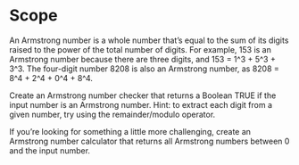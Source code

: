 # Scope
An Armstrong number is a whole number that’s equal to the sum of its digits raised to the power of the total number of digits. For example, 153 is an Armstrong number because there are three digits, and 153 = 1^3 + 5^3 + 3^3. The four-digit number 8208 is also an Armstrong number, as 8208 = 8^4 + 2^4 + 0^4 + 8^4.

Create an Armstrong number checker that returns a Boolean TRUE if the input number is an Armstrong number. Hint: to extract each digit from a given number, try using the remainder/modulo operator.

If you’re looking for something a little more challenging, create an Armstrong number calculator that returns all Armstrong numbers between 0 and the input number.
